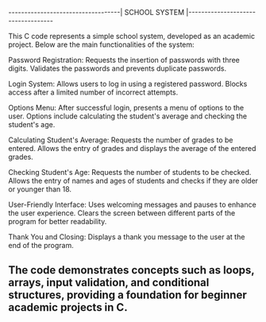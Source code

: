-----------------------------------| SCHOOL SYSTEM |-----------------------------------

This C code represents a simple school system, developed as an academic project.
Below are the main functionalities of the system:

  Password Registration:
      Requests the insertion of passwords with three digits.
      Validates the passwords and prevents duplicate passwords.
    
  Login System:
      Allows users to log in using a registered password.
      Blocks access after a limited number of incorrect attempts.
    
  Options Menu:
      After successful login, presents a menu of options to the user.
      Options include calculating the student's average and checking the student's age.
        
  Calculating Student's Average:
      Requests the number of grades to be entered.
      Allows the entry of grades and displays the average of the entered grades.
  
  Checking Student's Age:
      Requests the number of students to be checked.
      Allows the entry of names and ages of students and checks if they are older or
       younger than 18.
  
  User-Friendly Interface:
      Uses welcoming messages and pauses to enhance the user experience.
      Clears the screen between different parts of the program for better readability.
  
  Thank You and Closing:
      Displays a thank you message to the user at the end of the program.
  
The code demonstrates concepts such as loops, arrays, input validation, and conditional
structures, providing a foundation for beginner academic projects in C.
---------------------------------------------------------------------------------------------
